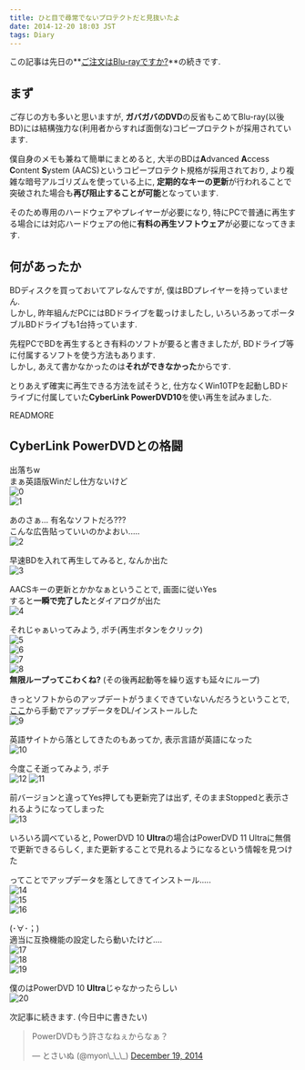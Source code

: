 ```yaml
---
title: ひと目で尋常でないプロテクトだと見抜いたよ
date: 2014-12-20 18:03 JST
tags: Diary
---
```


この記事は先日の**[ご注文はBlu-rayですか?](/blog/2014-12-19/gochiusa_blu_ray_photo_review/)**の続きです.

## まず

ご存じの方も多いと思いますが, **ガバガバのDVD**の反省もこめてBlu-ray(以後BD)には結構強力な(利用者からすれば面倒な)コピープロテクトが採用されています.

僕自身のメモも兼ねて簡単にまとめると, 大半のBDは**A**dvanced **A**ccess **C**ontent **S**ystem (AACS)というコピープロテクト規格が採用されており, より複雑な暗号アルゴリズムを使っている上に, **定期的なキーの更新**が行われることで突破された場合も**再び阻止することが可能**となっています.

そのため専用のハードウェアやプレイヤーが必要になり, 特にPCで普通に再生する場合には対応ハードウェアの他に**有料の再生ソフトウェア**が必要になってきます.

## 何があったか

BDディスクを買っておいてアレなんですが, 僕はBDプレイヤーを持っていません.  
しかし, 昨年組んだPCにはBDドライブを載っけましたし, いろいろあってポータブルBDドライブも1台持っています.

先程PCでBDを再生するとき有料のソフトが要ると書きましたが, BDドライブ等に付属するソフトを使う方法もあります.  
しかし, あえて書かなかったのは**それができなかった**からです.

とりあえず確実に再生できる方法を試そうと, 仕方なくWin10TPを起動しBDドライブに付属していた**CyberLink PowerDVD10**を使い再生を試みました.

READMORE

## CyberLink PowerDVDとの格闘

出落ちw  
まぁ英語版Winだし仕方ないけど  
![0](https://lh6.googleusercontent.com/-Kzbmv-o4iws/VJUvSH0c-UI/AAAAAAAADyw/c2jKamgjX6E/s800/0.png)  
![1](https://lh3.googleusercontent.com/-FliyFpsZXgI/VJUvSbjUgyI/AAAAAAAADy4/nee6w8JWLoM/s640/1.png)

あのさぁ... 有名なソフトだろ???  
こんな広告貼っていいのかよおい.....  
![2](https://lh5.googleusercontent.com/-3mYHaAAqCJQ/VJUvXJnz7bI/AAAAAAAAD0I/0TtaTduam5o/s640/2.png)

早速BDを入れて再生してみると, なんか出た  
![3](https://lh5.googleusercontent.com/-eHLWT4TyvOE/VJUvXeNCkzI/AAAAAAAAD0A/mAQzZKL4Izg/s800/3.png)

AACSキーの更新とかかなぁということで, 画面に従いYes  
すると**一瞬で完了した**とダイアログが出た  
![4](https://lh4.googleusercontent.com/-DjxS3mCr984/VJUvYMHeslI/AAAAAAAAD0U/appCKAAFX0I/s800/4.png)

それじゃぁいってみよう, ポチ(再生ボタンをクリック)  
![5](https://lh4.googleusercontent.com/-2dUHaNHtLus/VJUvY7SX1xI/AAAAAAAAD0o/lJSzFtyVnyc/s640/5.png)  
![6](https://lh5.googleusercontent.com/-t56KcnIqTcA/VJUvZfqa-cI/AAAAAAAAD0g/xdHq0UNy0ms/s800/6.png)  
![7](https://lh4.googleusercontent.com/-d7gU7WbjyWQ/VJUvZpaEmmI/AAAAAAAAD1A/7-3cV4Uk9kk/s640/7.png)  
![8](https://lh4.googleusercontent.com/-D4q-MdXQQDA/VJUvZ6zPRwI/AAAAAAAAD0k/JCkuPwm6TOw/s800/8.png)  
**無限ループってこわくね?** (その後再起動等を繰り返すも延々にループ)

きっとソフトからのアップデートがうまくできていないんだろうということで, [ここ](http://www.cyberlink.com/support/powerdvd-ultra/patches_en_US.html)から手動でアップデータをDL/インストールした  
![9](https://lh4.googleusercontent.com/-HilKffX_XqE/VJUvaFl6VgI/AAAAAAAAD0s/QkvpLd5voTo/s800/9.png)

英語サイトから落としてきたのもあってか, 表示言語が英語になった  
![10](https://lh3.googleusercontent.com/-o47gw9UY2k4/VJUvSe2g00I/AAAAAAAADy0/1sdglC5hoJ4/s800/10.png)

今度こそ逝ってみよう, ポチ  
![12](https://lh4.googleusercontent.com/-vwjitOKzxb8/VJUvTyxvpQI/AAAAAAAAD08/iYXAu6SlrbU/s640/12.png)
![11](https://lh3.googleusercontent.com/-L6KVzZJ72DI/VJUvTIFB2oI/AAAAAAAAD1E/V1SkfrOrAKc/s800/11.png)

前バージョンと違ってYes押しても更新完了は出ず, そのままStoppedと表示されるようになってしまった  
![13](https://lh6.googleusercontent.com/-x6yaNePe-kk/VJUvUHJwgbI/AAAAAAAAD00/2wLW8FoPqPk/s800/13.png)

いろいろ調べていると, PowerDVD 10 **Ultra**の場合はPowerDVD 11 Ultraに無償で更新できるらしく, また更新することで見れるようになるという情報を見つけた

ってことでアップデータを落としてきてインストール.....  
![14](https://lh6.googleusercontent.com/-P2HilSfxEe0/VJUvUM3EsYI/AAAAAAAAD04/kjS1D8gIjSw/s800/14.png)  
![15](https://lh4.googleusercontent.com/-Tx0svd1dmFU/VJUvVPUSrZI/AAAAAAAADzk/cjX77jxLPQY/s800/15.png)  
![16](https://lh6.googleusercontent.com/-pJIgmBuNk2E/VJUvVNO0S5I/AAAAAAAADzs/0z-ZslVI1Bs/s800/16.png)

(･∀･；)  
適当に互換機能の設定したら動いたけど....  
![17](https://lh6.googleusercontent.com/-6Mxfxx1Vrxc/VJUvVuhy_WI/AAAAAAAADzc/CoCRWORmuTk/s800/17.png)  
![18](https://lh5.googleusercontent.com/-g713JPoA3x4/VJUvVyWceCI/AAAAAAAADzg/HQlkV83sQK4/s800/18.png)  
![19](https://lh4.googleusercontent.com/-RDpPKMiKcvM/VJUvWPxSCoI/AAAAAAAADzo/TepFIbP2VWc/s800/19.png)

僕のはPowerDVD 10 **Ultra**じゃなかったらしい  
![20](https://lh3.googleusercontent.com/-Re1JICduWo4/VJUvXHypY1I/AAAAAAAAD0E/PZAAil0Z7yc/s800/20.png)

次記事に続きます. (今日中に書きたい)

<blockquote class="twitter-tweet" lang="en"><p>PowerDVDもう許さなねぇからなぁ？</p>&mdash; とさいぬ (@myon\_\_\_) <a href="https://twitter.com/myon___/status/545908000934727681">December 19, 2014</a></blockquote>
<script async src="//platform.twitter.com/widgets.js" charset="utf-8"></script>
